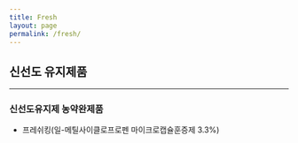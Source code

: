 ```yaml
---
title: Fresh
layout: page
permalink: /fresh/
---
```



## 신선도 유지제품
<hr />

###  신선도유지제 농약완제품
- 프레쉬킹(일-메틸사이클로프로펜 마이크로캡슐훈증제 3.3%)
